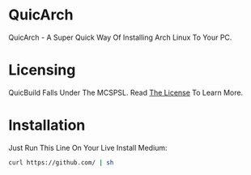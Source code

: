 # QuicArch
QuicArch - A Super Quick Way Of Installing Arch Linux To Your PC.

# Licensing
QuicBuild Falls Under The MCSPSL. Read <a href="https://github.com/MabelMedia-LLC/MCSPSL">The License</a> To Learn More.

# Installation
Just Run This Line On Your Live Install Medium:
```sh
curl https://github.com/ | sh
```
